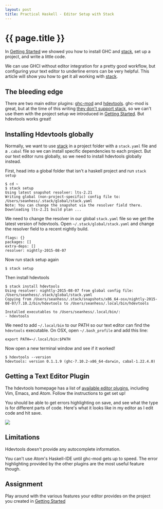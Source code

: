 ```yaml
---
layout: post
title: Practical Haskell - Editor Setup with Stack
---
```


{{ page.title }}
================

In [Getting Started][getting-started] we showed you how to install GHC and [stack][stack], set up a project, and write a little code.

We can use GHCI without editor integration for a pretty good workflow, but configuring your text editor to underline errors can be very helpful. This article will show you how to get it all working with [stack][stack].

The bleeding edge
-----------------

There are two main editor plugins: [ghc-mod][ghc-mod] and [hdevtools][hdevtools]. ghc-mod is great, but at the time of this writing [they don't support stack](https://github.com/kazu-yamamoto/ghc-mod/issues/498), so we can't use them with the project setup we introduced in [Getting Started][getting-started]. But hdevtools works great!

Installing Hdevtools globally
-----------------------------

Normally, we want to use [stack][stack] in a project folder with a `stack.yaml` file and a `.cabal` file so we can install specific dependencies to each project. But our text editor runs globally, so we need to install hdevtools globally instead.

First, head into a global folder that isn't a haskell project and run `stack setup`

    $ cd ~
    $ stack setup
    Using latest snapshot resolver: lts-2.21
    Writing global (non-project-specific) config file to: /Users/seanhess/.stack/global/stack.yaml
    Note: You can change the snapshot via the resolver field there.
    Downloading lts-2.21 build plan ...

We need to change the resolver in our global `stack.yaml` file so we get the latest version of hdevtools. Open `~/.stack/global/stack.yaml` and change the resolver field to a recent nightly build.

    flags: {}
    packages: []
    extra-deps: []
    resolver: nightly-2015-08-07

Now run stack setup again

    $ stack setup

Then install hdevtools

    $ stack install hdevtools
    Using resolver: nightly-2015-08-07 from global config file: /Users/seanhess/.stack/global/stack.yaml
    Copying from /Users/seanhess/.stack/snapshots/x86_64-osx/nightly-2015-08-07/7.10.2/bin/hdevtools to /Users/seanhess/.local/bin/hdevtools

    Installed executables to /Users/seanhess/.local/bin/:
    - hdevtools

We need to add `~/.local/bin` to our PATH so our text editor can find the `hdevtools` executable. On OSX, open `~/.bash_profile` and add this line:

    export PATH=~/.local/bin:$PATH

Now open a new terminal window and see if it worked!

    $ hdevtools --version
    hdevtools: version 0.1.1.9 (ghc-7.10.2-x86_64-darwin, cabal-1.22.4.0)

Getting a Text Editor Plugin
----------------------------

The hdevtools homepage has a list of [available editor plugins](https://github.com/schell/hdevtools#text-editor-integration), including Vim, Emacs, and Atom. Follow the instructions to get set up!

You should be able to get errors highlighting on save, and see what the type is for different parts of code. Here's what it looks like in my editor as I edit code and hit save.

<img src="http://i.imgur.com/iKpRqPS.gif"/>

Limitations
-----------

Hdevtools doesn't provide any autocomplete information.

You can't use Atom's Haskell-IDE until ghc-mod gets up to speed. The error highlighting provided by the other plugins are the most useful feature though. 

Assignment
----------

Play around with the various features your editor provides on the project you created in [Getting Started][getting-started]

[getting-started]: http://seanhess.github.io/2015/08/04/practical-haskell-getting-started.html
[ghc-mod]: http://www.mew.org/~kazu/proj/ghc-mod/en/
[hdevtools]: https://github.com/schell/hdevtools/
[stack]: https://github.com/commercialhaskell/stack
